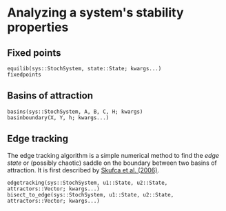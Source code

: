 # Analyzing a system's stability properties

## Fixed points
```@docs
equilib(sys::StochSystem, state::State; kwargs...)
fixedpoints
```

## Basins of attraction
```@docs
basins(sys::StochSystem, A, B, C, H; kwargs)
basinboundary(X, Y, h; kwargs...)
```

## Edge tracking
The edge tracking algorithm is a simple numerical method to find the *edge state* or
(possibly chaotic) saddle on the boundary between two basins of attraction. It is first
described by [Skufca et al. (2006)](https://journals.aps.org/prl/pdf/10.1103/PhysRevLett.96.174101?casa_token=RUn26KnFdNEAAAAA%3AoXsTlmEWVMkEYbOtR-j2PH2vYOOPOy1a2R_37ncnf4gsiHp6GR66M-IBpzXocLoMQC_oHhk8MIFRa_8).

```@docs
edgetracking(sys::StochSystem, u1::State, u2::State, attractors::Vector; kwargs...)
bisect_to_edge(sys::StochSystem, u1::State, u2::State, attractors::Vector; kwargs...)
```